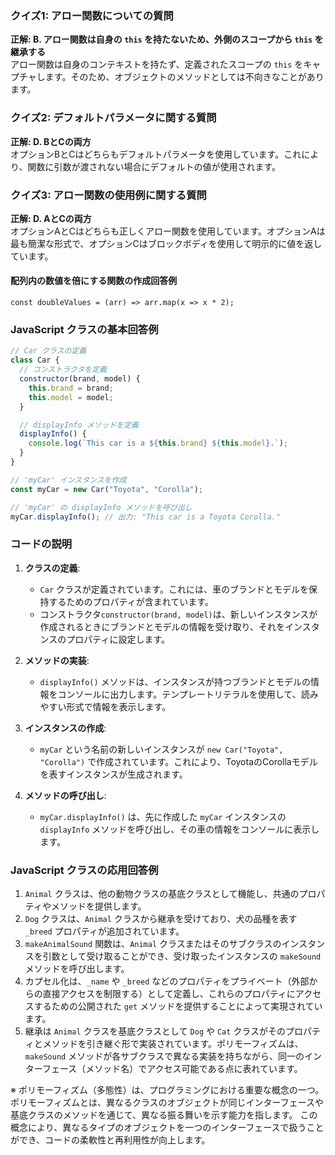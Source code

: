 ### クイズ1: アロー関数についての質問

**正解: B. アロー関数は自身の `this` を持たないため、外側のスコープから `this` を継承する**  
アロー関数は自身のコンテキストを持たず、定義されたスコープの `this` をキャプチャします。そのため、オブジェクトのメソッドとしては不向きなことがあります。

### クイズ2: デフォルトパラメータに関する質問

**正解: D. BとCの両方**  
オプションBとCはどちらもデフォルトパラメータを使用しています。これにより、関数に引数が渡されない場合にデフォルトの値が使用されます。

### クイズ3: アロー関数の使用例に関する質問

**正解: D. AとCの両方**  
オプションAとCはどちらも正しくアロー関数を使用しています。オプションAは最も簡潔な形式で、オプションCはブロックボディを使用して明示的に値を返しています。

#### 配列内の数値を倍にする関数の作成回答例

```
const doubleValues = (arr) => arr.map(x => x * 2);
```

### JavaScript クラスの基本回答例

```javascript
// Car クラスの定義
class Car {
  // コンストラクタを定義
  constructor(brand, model) {
    this.brand = brand;
    this.model = model;
  }

  // displayInfo メソッドを定義
  displayInfo() {
    console.log(`This car is a ${this.brand} ${this.model}.`);
  }
}

// 'myCar' インスタンスを作成
const myCar = new Car("Toyota", "Corolla");

// 'myCar' の displayInfo メソッドを呼び出し
myCar.displayInfo(); // 出力: "This car is a Toyota Corolla."
```

### コードの説明

1. **クラスの定義**:

   - `Car` クラスが定義されています。これには、車のブランドとモデルを保持するためのプロパティが含まれています。
   - コンストラクタ`constructor(brand, model)`は、新しいインスタンスが作成されるときにブランドとモデルの情報を受け取り、それをインスタンスのプロパティに設定します。

2. **メソッドの実装**:

   - `displayInfo()` メソッドは、インスタンスが持つブランドとモデルの情報をコンソールに出力します。テンプレートリテラルを使用して、読みやすい形式で情報を表示します。

3. **インスタンスの作成**:

   - `myCar` という名前の新しいインスタンスが `new Car("Toyota", "Corolla")` で作成されています。これにより、ToyotaのCorollaモデルを表すインスタンスが生成されます。

4. **メソッドの呼び出し**:
   - `myCar.displayInfo()` は、先に作成した `myCar` インスタンスの `displayInfo` メソッドを呼び出し、その車の情報をコンソールに表示します。

### JavaScript クラスの応用回答例

1. `Animal` クラスは、他の動物クラスの基底クラスとして機能し、共通のプロパティやメソッドを提供します。
2. `Dog` クラスは、`Animal` クラスから継承を受けており、犬の品種を表す `_breed` プロパティが追加されています。
3. `makeAnimalSound` 関数は、`Animal` クラスまたはそのサブクラスのインスタンスを引数として受け取ることができ、受け取ったインスタンスの `makeSound` メソッドを呼び出します。
4. カプセル化は、`_name` や `_breed` などのプロパティをプライベート（外部からの直接アクセスを制限する）として定義し、これらのプロパティにアクセスするための公開された `get` メソッドを提供することによって実現されています。
5. 継承は `Animal` クラスを基底クラスとして `Dog` や `Cat` クラスがそのプロパティとメソッドを引き継ぐ形で実装されています。ポリモーフィズムは、`makeSound` メソッドが各サブクラスで異なる実装を持ちながら、同一のインターフェース（メソッド名）でアクセス可能である点に表れています。


※ ポリモーフィズム（多態性）は、プログラミングにおける重要な概念の一つ。ポリモーフィズムとは、異なるクラスのオブジェクトが同じインターフェースや基底クラスのメソッドを通じて、異なる振る舞いを示す能力を指します。
この概念により、異なるタイプのオブジェクトを一つのインターフェースで扱うことができ、コードの柔軟性と再利用性が向上します。

